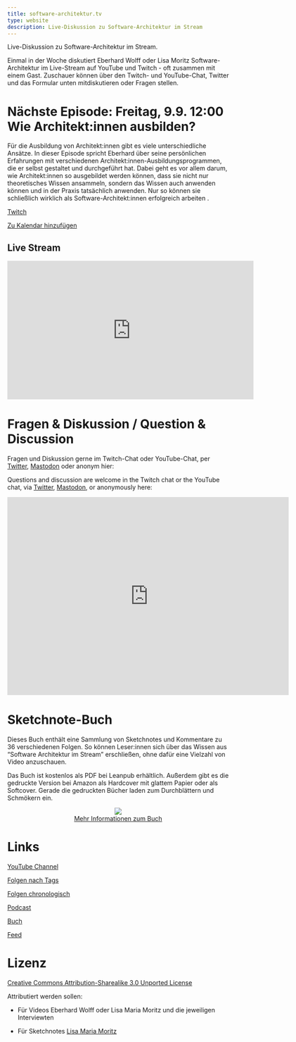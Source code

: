 ```yaml
---
title: software-architektur.tv
type: website
description: Live-Diskussion zu Software-Architektur im Stream
---
```


Live-Diskussion zu Software-Architektur im Stream. 

Einmal in der Woche diskutiert Eberhard Wolff oder Lisa Moritz
Software-Architektur im
Live-Stream auf YouTube und Twitch - oft zusammen mit einem
Gast. Zuschauer können über den Twitch- und YouTube-Chat, Twitter und
das Formular unten mitdiskutieren oder Fragen
stellen. 
 
# Nächste Episode: Freitag, 9.9. 12:00 Wie Architekt:innen ausbilden?

Für die Ausbildung von Architekt:innen gibt es viele unterschiedliche
Ansätze. In dieser Episode spricht Eberhard über seine persönlichen
Erfahrungen mit verschiedenen Architekt:innen-Ausbildungsprogrammen,
die er selbst gestaltet und durchgeführt hat. Dabei geht es vor allem
darum, wie Architekt:innen so ausgebildet werden können, dass sie
nicht nur theoretisches Wissen ansammeln, sondern das Wissen auch
anwenden können und in der Praxis tatsächlich anwenden. Nur so können
sie schließlich wirklich als Software-Architekt:innen erfolgreich
arbeiten .

[Twitch](https://www.twitch.tv/ebrwolff)

<!-- [Add to calendar](appointment.ics) -->
[Zu Kalendar hinzufügen](termin.ics)

## Live Stream

<center>
<div aclass="embed-container"> <iframe width="560" height="315"
src="https://www.youtube-nocookie.com/embed/EvppM2WALJ0"
frameborder="0" allow="accelerometer; autoplay; clipboard-write;
encrypted-media; gyroscope; picture-in-picture"
allowfullscreen></iframe> </div>
</center>

<!-- In diesem Stream sieht und hört man Eberhard und Aminata. -->

<!-- ## Live Sketchnoting -->

<!-- <center> -->
<!-- <div aclass="embed-container"> <iframe width="560" height="315" -->
<!-- src="https://www.youtube-nocookie.com/embed/ORKaR3LqkGg" -->
<!-- frameborder="0" allow="accelerometer; autoplay; clipboard-write; -->
<!-- encrypted-media; gyroscope; picture-in-picture" -->
<!-- allowfullscreen></iframe> </div> -->
<!-- </center> -->

<!-- In diesem Stream mal Lisa Sketchnotes und man hört Eberhard und -->
<!-- Adminata dazu. -->

# Fragen & Diskussion  / Question & Discussion

Fragen und Diskussion gerne im Twitch-Chat oder YouTube-Chat, per
[Twitter](https://twitter.com/ewolff),
[Mastodon](https://mastodon.social/web/@ewolff) oder anonym
hier:

Questions and discussion are welcome in the Twitch chat or the
YouTube chat, via [Twitter](https://twitter.com/ewolff),
[Mastodon](https://mastodon.social/web/@ewolff), or
anonymously here:

<div class="embed-container">
<div class="ratio4x3">
<iframe
src="https://docs.google.com/forms/d/e/1FAIpQLSf0xIZkNG_wRJ0IiobVcO3Z-q3dQMcwYTww0wgiWCupZCKM4A/viewform?embedded=true"
width="640" height="450" frameborder="0" marginheight="0"
marginwidth="0">Loading…</iframe>
</div>
</div>


# Sketchnote-Buch

Dieses Buch enthält eine Sammlung von Sketchnotes und Kommentare zu 36
verschiedenen Folgen. So können Leser:innen sich über das Wissen aus
“Software Architektur im Stream” erschließen, ohne dafür eine Vielzahl
von Video anzuschauen.

Das Buch ist kostenlos als PDF bei Leanpub erhältlich. Außerdem gibt
es die gedruckte Version bei Amazon als Hardcover mit glattem Papier
oder als Softcover. Gerade die gedruckten Bücher laden zum
Durchblättern und Schmökern ein. 

<center>

<a href="sketchnote-buch"> <img
src="sketchnote-buch.jpg" /> <br /> Mehr Informationen zum Buch</a>

</center>

# Links

[YouTube Channel](https://www.youtube.com/user/ewolff/)

[Folgen nach Tags](tags.html)

[Folgen chronologisch](chronologisch.html)

[Podcast](podcast.html)

[Buch](/sketchnote-buch)

[Feed](feed.xml)

# Lizenz

[Creative Commons Attribution-Sharealike 3.0 Unported
License](http://creativecommons.org/licenses/by-sa/3.0/)

Attributiert werden sollen:

* Für Videos Eberhard Wolff oder Lisa Maria Moritz und die jeweiligen Interviewten

* Für Sketchnotes [Lisa Maria Moritz](https://twitter.com/Teapot4181)

